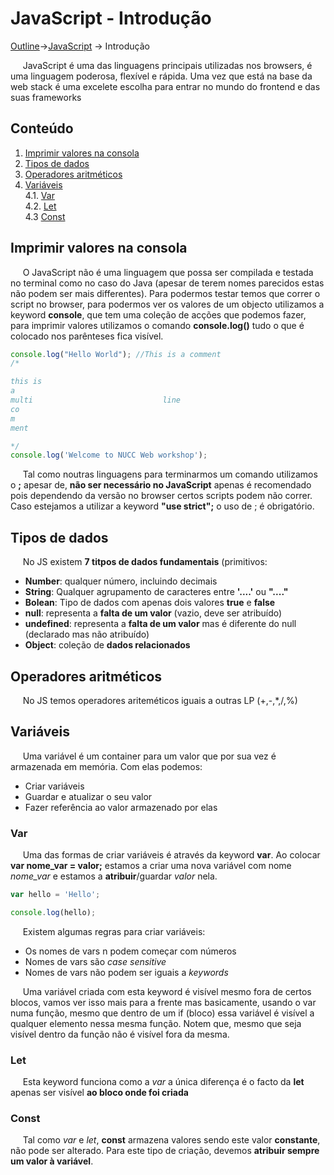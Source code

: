 # JavaScript - Introdução
[Outline](https://github.com/eamorgado/NUCC-2020-2021-Web/blob/main/README.md)->[JavaScript](https://github.com/eamorgado/NUCC-2020-2021-Web/blob/main/Docs/JavaScript/JavaScript.md) -> Introdução

&nbsp;&nbsp;&nbsp;&nbsp; JavaScript é uma das linguagens principais utilizadas nos browsers, é uma linguagem poderosa, flexível e rápida. Uma vez que está na base da web stack é uma excelete escolha para entrar no mundo do frontend e das suas frameworks

## Conteúdo
1. [Imprimir valores na consola](#Imprimir-valores-na-consola)  
2. [Tipos de dados](#Tipos-de-dados)  
3. [Operadores aritméticos](#Operadores-aritméticos)  
4. [Variáveis](#Variáveis)  
  4.1. [Var](#Var)  
  4.2. [Let](#Let)  
  4.3 [Const](#Const)  

## Imprimir valores na consola
&nbsp;&nbsp;&nbsp;&nbsp; O JavaScript não é uma linguagem que possa ser compilada e testada no terminal como no caso do Java (apesar de terem nomes parecidos estas não podem ser mais differentes). Para podermos testar temos que correr o script no browser, para podermos ver os valores de um objecto utilizamos a keyword **console**, que tem uma coleção de acções que podemos fazer, para imprimir valores utilizamos o comando **console.log()** tudo o que é colocado nos parênteses fica visível.

```javascript
console.log("Hello World"); //This is a comment
/*

this is
a 
multi                             line
co
m
ment

*/
console.log('Welcome to NUCC Web workshop');
```

&nbsp;&nbsp;&nbsp;&nbsp; Tal como noutras linguagens para terminarmos um comando utilizamos o **;** apesar de, **não ser necessário no JavaScript** apenas é recomendado pois dependendo da versão no browser  certos scripts podem não correr. Caso estejamos a utilizar a keyword **"use strict";** o uso de ; é obrigatório.


## Tipos de dados
&nbsp;&nbsp;&nbsp;&nbsp; No JS existem **7 titpos de dados fundamentais** (primitivos:
+ **Number**: qualquer número, incluindo decimais  
+ **String**: Qualquer agrupamento de caracteres entre **'....'** ou **"...."**  
+ **Bolean**: Tipo de dados com apenas dois valores **true** e **false**  
+ **null**: representa a **falta de um valor** (vazio, deve ser atribuído)  
+ **undefined**: representa a **falta de um valor** mas é diferente do null (declarado mas não atribuído)  
+ **Object**: coleção de **dados relacionados**  


## Operadores aritméticos
&nbsp;&nbsp;&nbsp;&nbsp; No JS temos operadores ariteméticos iguais a outras LP (+,-,*,/,%)

## Variáveis
&nbsp;&nbsp;&nbsp;&nbsp; Uma variável é um container para um valor que por sua vez é armazenada em memória. Com elas podemos:
+ Criar variáveis  
+ Guardar e atualizar o seu valor  
+ Fazer referência ao valor armazenado por elas  

### Var
&nbsp;&nbsp;&nbsp;&nbsp; Uma das formas de criar variáveis é através da keyword **var**. Ao colocar **var nome_var = valor;** estamos a criar uma nova variável com nome *nome_var* e estamos a **atribuir**/guardar *valor* nela.

```javascript
var hello = 'Hello';

console.log(hello);
```

&nbsp;&nbsp;&nbsp;&nbsp; Existem algumas regras para criar variáveis:
+ Os nomes de vars n podem começar com números  
+ Nomes de vars são *case sensitive*  
+ Nomes de vars não podem ser iguais a *keywords*  

&nbsp;&nbsp;&nbsp;&nbsp; Uma variável criada com esta keyword é visível mesmo fora de certos blocos, vamos ver isso mais para a frente mas basicamente, usando o var numa função, mesmo que dentro de um if (bloco) essa variável é visível a qualquer elemento nessa mesma função. Notem que, mesmo que seja visível dentro da função não é visível fora da mesma.

### Let
&nbsp;&nbsp;&nbsp;&nbsp; Esta keyword funciona como a *var* a única diferença é o facto da **let** apenas ser visível **ao bloco onde foi criada**

### Const
&nbsp;&nbsp;&nbsp;&nbsp; Tal como *var* e *let*, **const** armazena valores sendo este valor **constante**, não pode ser alterado. Para este tipo de criação, devemos **atribuir sempre um valor à variável**.

